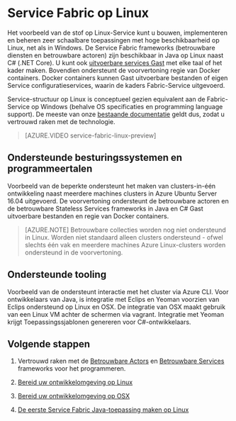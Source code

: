 <properties
   pageTitle="Azure Service Fabric op Linux | Microsoft Azure"
   description="Clusters Fabric-service ondersteuning voor Linux en Java, wat betekent dat u zult kunt implementeren en host Service Fabric toepassingen geschreven in Java en C# op Linux."
   services="service-fabric"
   documentationCenter=".net"
   authors="mani-ramaswamy"
   manager="timlt"
   editor=""/>

<tags
   ms.service="service-fabric"
   ms.devlang="Java"
   ms.topic="article"
   ms.tgt_pltfrm="NA"
   ms.workload="NA"
   ms.date="09/26/2016"
   ms.author="SubramaR"/>

# <a name="service-fabric-on-linux"></a>Service Fabric op Linux

Het voorbeeld van de stof op Linux-Service kunt u bouwen, implementeren en beheren zeer schaalbare toepassingen met hoge beschikbaarheid op Linux, net als in Windows. De Service Fabric frameworks (betrouwbare diensten en betrouwbare actoren) zijn beschikbaar in Java op Linux naast C# (.NET Core).  U kunt ook [uitvoerbare services Gast](service-fabric-deploy-existing-app.md) met elke taal of het kader maken. Bovendien ondersteunt de voorvertoning regie van Docker containers. Docker containers kunnen Gast uitvoerbare bestanden of eigen Service configuratieservices, waarin de kaders Fabric-Service uitgevoerd.

Service-structuur op Linux is conceptueel gezien equivalent aan de Fabric-Service op Windows (behalve OS specificaties en programming language support). De meeste van onze [bestaande documentatie](http://aka.ms/servicefabricdocs) geldt dus, zodat u vertrouwd raken met de technologie.

> [AZURE.VIDEO service-fabric-linux-preview]

## <a name="supported-operating-systems-and-programming-languages"></a>Ondersteunde besturingssystemen en programmeertalen

Voorbeeld van de beperkte ondersteunt het maken van clusters-in-één ontwikkeling naast meerdere machines clusters in Azure Ubuntu Server 16.04 uitgevoerd. De voorvertoning ondersteunt de betrouwbare actoren en de betrouwbare Stateless Services frameworks in Java en C# Gast uitvoerbare bestanden en regie van Docker containers.  

>[AZURE.NOTE] Betrouwbare collecties worden nog niet ondersteund in Linux. Worden niet standaard alleen clusters ondersteund - ofwel slechts één vak en meerdere machines Azure Linux-clusters worden ondersteund in de voorvertoning.

## <a name="supported-tooling"></a>Ondersteunde tooling

Voorbeeld van de ondersteunt interactie met het cluster via Azure CLI. Voor ontwikkelaars van Java, is integratie met Eclips en Yeoman voorzien van Eclips ondersteund op Linux en OSX. De integratie van OSX maakt gebruik van een Linux VM achter de schermen via vagrant. Integratie met Yeoman krijgt Toepassingssjablonen genereren voor C#-ontwikkelaars.

## <a name="next-steps"></a>Volgende stappen


1. Vertrouwd raken met de [Betrouwbare Actors](service-fabric-reliable-actors-introduction.md) en [Betrouwbare Services](service-fabric-reliable-services-introduction.md) frameworks voor het programmeren.

2. [Bereid uw ontwikkelomgeving op Linux](service-fabric-get-started-linux.md)

3. [Bereid uw ontwikkelomgeving op OSX](service-fabric-get-started-mac.md)

4. [De eerste Service Fabric Java-toepassing maken op Linux](service-fabric-create-your-first-linux-application-with-java.md)
